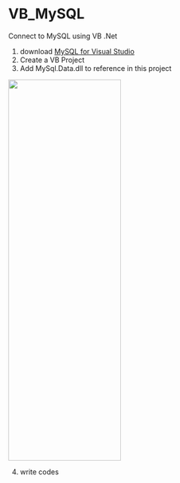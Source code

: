 # VB_MySQL
Connect to MySQL using VB .Net

1. download [MySQL for Visual Studio](https://dev.mysql.com/downloads/windows/visualstudio/)
2. Create a VB Project
3. Add MySql.Data.dll to reference in this project
<img src="https://i.imgur.com/iQi4hNd.png" height="765px" width="226px" >

4. write codes
